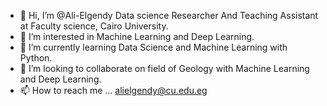 - 👋 Hi, I’m @Ali-Elgendy Data science Researcher And Teaching Assistant at Faculty science, Cairo University.
- 👀 I’m interested in Machine Learning and Deep Learning.
- 🌱 I’m currently learning Data Science and Machine Learning with Python.
- 💞️ I’m looking to collaborate on field of Geology with Machine Learning and Deep Learning.
- 📫 How to reach me ... alielgendy@cu.edu.eg

<!---
Ali-Elgendy/Ali-Elgendy is a ✨ special ✨ repository because its `README.md` (this file) appears on your GitHub profile.
You can click the Preview link to take a look at your changes.
--->
